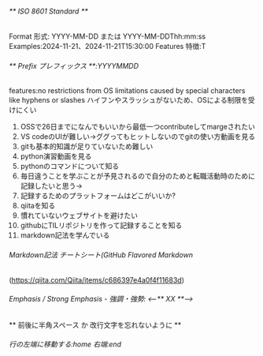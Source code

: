 ###### ** ISO 8601 Standard ** 
Format 形式: YYYY-MM-DD または YYYY-MM-DDThh:mm:ss
Examples:2024-11-21、2024-11-21T15:30:00
Features 特徴:T

###### ** Prefix プレフィックス **:YYYYMMDD
features:no restrictions from OS limitations caused by special characters like hyphens or slashes ハイフンやスラッシュがないため、OSによる制限を受けにくい


1. OSSで26日までになんでもいいから最低一つcontributeしてmargeされたい
2. VS codeのUIが難しい→ググってもヒットしないのでgitの使い方動画を見る
3. gitも基本的知識が足りていないため難しい
4. python演習動画を見る
5. pythonのコマンドについて知る
6. 毎日違うことを学ぶことが予見されるので自分のためと転職活動時のために記録したいと思う→
7. 記録するためのプラットフォームはどこがいいか?
8. qiitaを知る
9. 慣れていないウェブサイトを避けたい
10. githubにTILリポジトリを作って記録することを知る
11. markdown記法を学んでいる

###### Markdown記法 チートシート(GitHub Flavored Markdown
(https://qiita.com/Qiita/items/c686397e4a0f4f11683d)

###### Emphasis / Strong Emphasis - 強調・強勢: <--** XX **-->
** 前後に半角スペース か 改行文字を忘れないように **

###### 行の左端に移動する:home 右端:end
